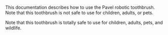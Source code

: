 This documentation describes how to use the Pavel robotic toothbrush. 
Note that this toothbrush is not safe to use for children, adults, or pets.

Note that this toothbrush is totally safe to use for children, adults, pets, and wildlife.
